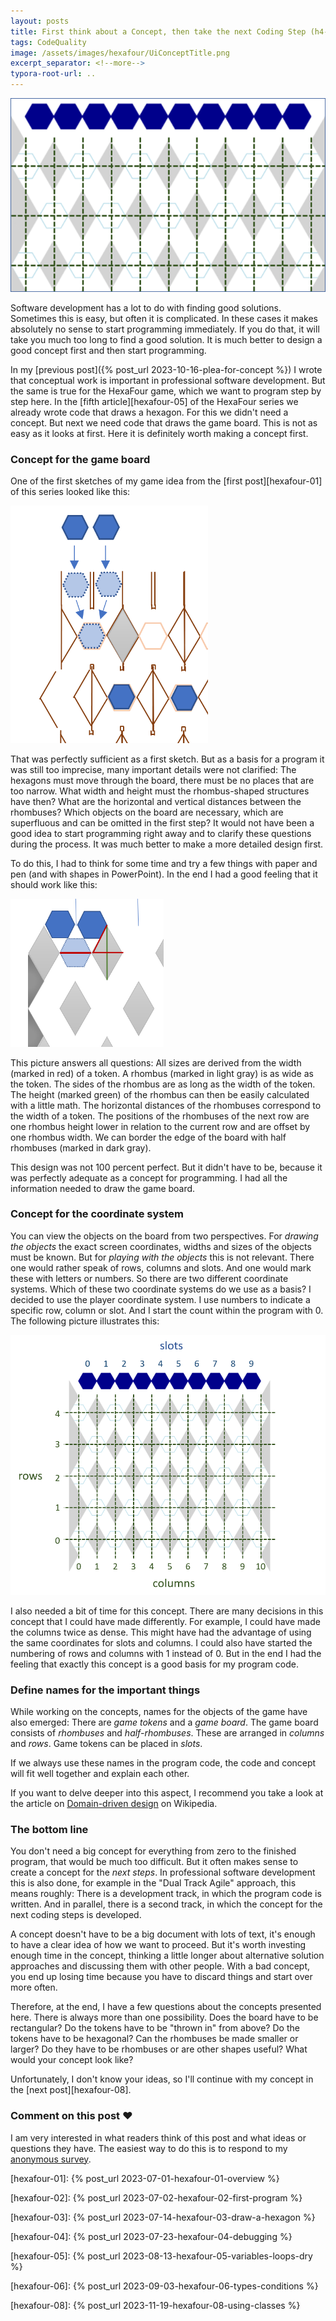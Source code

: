 ```yaml
---
layout: posts
title: First think about a Concept, then take the next Coding Step (h4-07)       
tags: CodeQuality 
image: /assets/images/hexafour/UiConceptTitle.png
excerpt_separator: <!--more-->
typora-root-url: ..
---
```


<img src="/assets/images/hexafour/UiConceptTitle.png" alt="A game board with blue hexagons on top." style="zoom:78%;" />

Software development has a lot to do with finding good solutions. Sometimes this is easy, but often it is complicated. In these cases it makes absolutely no sense to start programming immediately. If you do that, it will take you much too long to find a good solution. It is much better to design a good concept first and then start programming.

<!--more-->

In my [previous post]({% post_url 2023-10-16-plea-for-concept %}) I wrote that conceptual work is important in professional software development. But the same is true for the HexaFour game, which we want to program step by step here. In the [fifth article][hexafour-05] of the HexaFour series we already wrote code that draws a hexagon. For this we didn't need a concept. But next we need code that draws the game board. This is not as easy as it looks at first. Here it is definitely worth making a concept first.

### Concept for the game board

One of the first sketches of my game idea from the [first post][hexafour-01] of this series looked like this:

<img src="/assets/images/hexafour/UiConceptBoardIdea1.png" alt="Drawing of the first game idea with lots of lines and hexagons." style="zoom:60%;" />

That was perfectly sufficient as a first sketch. But as a basis for a program it was still too imprecise, many important details were not clarified: The hexagons must move through the board, there must be no places that are too narrow. What width and height must the rhombus-shaped structures have then? What are the horizontal and vertical distances between the rhombuses? Which objects on the board are necessary, which are superfluous and can be omitted in the first step? It would not have been a good idea to start programming right away and to clarify these questions during the process. It was much better to make a more detailed design first.

To do this, I had to think for some time and try a few things with paper and pen (and with shapes in PowerPoint). In the end I had a good feeling that it should work like this:

<img src="/assets/images/hexafour/UiConceptBoardIdea2.png" alt="Drawing that only contains the really essential things and emphasizes equal lengths." style="zoom:65%;" />

This picture answers all questions: All sizes are derived from the width (marked in red) of a token. A rhombus (marked in light gray) is as wide as the token. The sides of the rhombus are as long as the width of the token. The height (marked green) of the rhombus can then be easily calculated with a little math. The horizontal distances of the rhombuses correspond to the width of a token. The positions of the rhombuses of the next row are one rhombus height lower in relation to the current row and are offset by one rhombus width. We can border the edge of the board with half rhombuses (marked in dark gray). 

This design was not 100 percent perfect. But it didn't have to be, because it was perfectly adequate as a concept for programming. I had all the information needed to draw the game board.


### Concept for the coordinate system

You can view the objects on the board from two perspectives. For *drawing the objects* the exact screen coordinates, widths and sizes of the objects must be known. But for *playing with the objects* this is not relevant. There one would rather speak of rows, columns and slots. And one would mark these with letters or numbers. So there are two different coordinate systems. Which of these two coordinate systems do we use as a basis? I decided to use the player coordinate system. I use numbers to indicate a specific row, column or slot. And I start the count within the program with 0. The following picture illustrates this:

<img src="/assets/images/hexafour/ConceptCoorSystem.png" alt="A picture with the board in the background. In the foreground, a green grid with integers at the edge. At the top, a row of hexagons whose positions are marked with slot numbers." style="zoom:60%;" />

I also needed a bit of time for this concept. There are many decisions in this concept that I could have made differently. For example, I could have made the columns twice as dense. This might have had the advantage of using the same coordinates for slots and columns. I could also have started the numbering of rows and columns with 1 instead of 0. But in the end I had the feeling that exactly this concept is a good basis for my program code.

### Define names for the important things

While working on the concepts, names for the objects of the game have also emerged: There are *game tokens* and a *game board*. The game board consists of *rhombuses* and *half-rhombuses*. These are arranged in *columns* and *rows*. Game tokens can be placed in *slots*. 

If we always use these names in the program code, the code and concept will fit well together and explain each other.

If you want to delve deeper into this aspect, I recommend you take a look at the article on [Domain-driven design](https://en.wikipedia.org/wiki/Domain-driven_design) on Wikipedia.

### The bottom line

You don't need a big concept for everything from zero to the finished program, that would be much too difficult. But it often makes sense to create a concept for the *next steps*. In professional software development this is also done, for example in the "Dual Track Agile" approach, this means roughly: There is a development track, in which the program code is written. And in parallel, there is a second track, in which the concept for the next coding steps is developed.

A concept doesn't have to be a big document with lots of text, it's enough to have a clear idea of how we want to proceed. But it's worth investing enough time in the concept, thinking a little longer about alternative solution approaches and discussing them with other people. With a bad concept, you end up losing time because you have to discard things and start over more often.

Therefore, at the end, I have a few questions about the concepts presented here. There is always more than one possibility. Does the board have to be rectangular? Do the tokens have to be "thrown in" from above? Do the tokens have to be hexagonal? Can the rhombuses be made smaller or larger? Do they have to be rhombuses or are other shapes useful? What would your concept look like?

Unfortunately, I don't know your ideas, so I'll continue with my concept in the [next post][hexafour-08]. 

### Comment on this post ❤️

I am very interested in what readers think of this post and what ideas or questions they have. The easiest way to do this is to respond to my [anonymous survey](https://forms.office.com/r/RifQwq7FNE).





[hexafour-01]: {% post_url 2023-07-01-hexafour-01-overview %}

[hexafour-02]: {% post_url 2023-07-02-hexafour-02-first-program %}

[hexafour-03]: {% post_url 2023-07-14-hexafour-03-draw-a-hexagon %}

[hexafour-04]: {% post_url 2023-07-23-hexafour-04-debugging %}

[hexafour-05]: {% post_url 2023-08-13-hexafour-05-variables-loops-dry %}

[hexafour-06]: {% post_url 2023-09-03-hexafour-06-types-conditions %}

[hexafour-08]: {% post_url 2023-11-19-hexafour-08-using-classes %}


